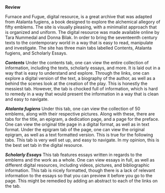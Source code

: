 **Review**

Furnace and Fugue, digital resource, is a great archive that was adapted from Atalanta fugiens, 
a book designed to explore the alchemical allegory of fifty emblems. The site is visually pleasing, 
with a minimalist approach that is organized and uniform. The digital resource was made available 
online by Tara Nummedal  and Donna Bilak. In order to bring the seventeenth century texts to the 
contemporary world in a way that is easy to read, manipulate and investigate. The site has three 
main tabs labelled Contents, Atalanta fugiens, and Scholarly Essays.

***Contents***
  Under the contents tab, one can view the entire collection of information, including the texts, 
  scholarly essays, and more. It is laid out in a way that is easy to understand and explore. Through
  the links, one can explore a digital version of the text, a biography of the author, as well as a 
  behind the scenes look at the creation of the play. This is honestly the messiest tab. However, the
  tab is chocked full of information, which is hard to remedy in a way that would present the
  information in a way that is clean and easy to navigate. 

***Atalanta fugiens***
   Under this tab, one can view the collection of 50 emblems, along with their respective pictures. 
   Along with these, there are tabs for the title, an epigram, a dedication page, and a page for the 
   preface. One can view the original title page in a digital format, as well as in text format. Under 
   the epigram tab of the page, one can view the original epigram, as well as a text formatted version. 
   This is true for the following tabs. This tab is very well set up, and easy to navigate. In my opinion,
   this is the best set tab in the digital resource.

***Scholarly Essays***
  This tab features essays written in regards to the emblems and the work as a whole. One can view essays
  in full, as well as different digital resources, including videos, pictures, and bibliographic information.
  This tab is nicely formatted, though there is a lack of relevant information to the essays so that you can
  preview it before you go to the page. This might be remedied by adding an abstract to each of the links on the tab. 

